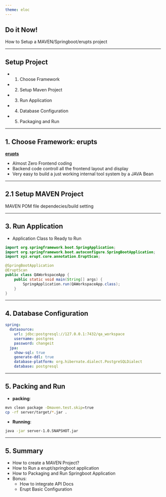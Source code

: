 ```yaml
---
theme: eloc
---
```


## Do it Now!

How to Setup a MAVEN/Springboot/erupts project

---

## Setup Project

- 1. Choose Framework
- 2. Setup Maven Project
- 3. Run Application
- 4. Database Configuration
- 5. Packaging and Run


---

## 1. Choose Framework: erupts

**[erupts](https://www.yuque.com/erupts/erupt)**

*  Almost Zero Frontend coding
*  Backend code controll all the frontend layout and display
*  Very easy to build a just working internal tool system by a JAVA Bean
---


## 2.1 Setup MAVEN Project

MAVEN POM file dependecies/build setting

---

## 3. Run Application

- Application Class to Ready to Run

```java
import org.springframework.boot.SpringApplication;
import org.springframework.boot.autoconfigure.SpringBootApplication;
import xyz.erupt.core.annotation.EruptScan;

@SpringBootApplication
@EruptScan
public class QAWorkspaceApp {
    public static void main(String[] args) {
        SpringApplication.run(QAWorkspaceApp.class);
    }
}
```

---

## 4. Database Configuration

```yaml
spring:
  datasource:
    url: jdbc:postgresql://127.0.0.1:7432/qa_workspace
    username: postgres
    password: changeit
  jpa:
    show-sql: true
    generate-ddl: true
    database-platform: org.hibernate.dialect.PostgreSQLDialect
    database: postgresql
```

---

## 5. Packing and Run

- **packing**:

```sh
mvn clean package -Dmaven.test.skip=true
cp -rf server/target/*.jar .
```

- **Running**:

```sh
java -jar server-1.0.SNAPSHOT.jar
```
---

## 5. Summary

- How to create a MAVEN Project?
- How to Run a erupt/springboot application
- How to Packaging and Run Springboot Application
- Bonus:
  - How to integrate API Docs
  - Erupt Basic Configuration
